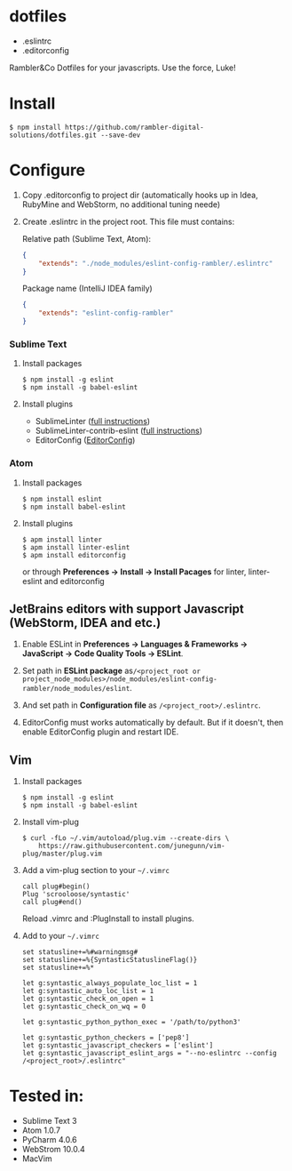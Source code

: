 # dotfiles

- .eslintrc
- .editorconfig

Rambler&amp;Co Dotfiles for your javascripts. Use the force, Luke!

# Install

    $ npm install https://github.com/rambler-digital-solutions/dotfiles.git --save-dev

# Configure

1. Copy .editorconfig to project dir (automatically hooks up in Idea, RubyMine and WebStorm, no additional tuning neede)

2. Create .eslintrc in the project root. This file must contains:

    Relative path (Sublime Text, Atom):
    ```json
    {
        "extends": "./node_modules/eslint-config-rambler/.eslintrc"
    }
    ```

    Package name (IntelliJ IDEA family)
    ```json
    {
        "extends": "eslint-config-rambler"
    }
    ```

### Sublime Text

1. Install packages

    ```
    $ npm install -g eslint
    $ npm install -g babel-eslint
    ```

2. Install plugins

    * SublimeLinter ([full instructions](http://sublimelinter.readthedocs.org/en/latest/installation.html))
    * SublimeLinter-contrib-eslint ([full instructions](https://github.com/roadhump/SublimeLinter-eslint#plugin-installation))
    * EditorConfig ([EditorConfig](https://github.com/sindresorhus/editorconfig-sublime#install))

### Atom

1. Install packages

    ```
    $ npm install eslint
    $ npm install babel-eslint
    ```

2. Install plugins

    ```
    $ apm install linter
    $ apm install linter-eslint
    $ apm install editorconfig
    ```

    or through **Preferences → Install → Install Pacages** for linter, linter-eslint and editorconfig

## JetBrains editors with support Javascript (WebStorm, IDEA and etc.)

1. Enable ESLint in **Preferences → Languages & Frameworks → JavaScript → Code Quality Tools → ESLint**.

2. Set path in **ESLint package** as`/<project_root or project_node_modules>/node_modules/eslint-config-rambler/node_modules/eslint`.

3. And set path in **Configuration file** as `/<project_root>/.eslintrc`.

2. EditorConfig must works automatically by default. But if it doesn't, then enable EditorConfig plugin and restart IDE.

## Vim

1. Install packages

    ```
    $ npm install -g eslint
    $ npm install -g babel-eslint
    ```

2. Install vim-plug

    ```
    $ curl -fLo ~/.vim/autoload/plug.vim --create-dirs \
        https://raw.githubusercontent.com/junegunn/vim-plug/master/plug.vim
    ```

3. Add a vim-plug section to your `~/.vimrc`

    ```
    call plug#begin()
    Plug 'scrooloose/syntastic'
    call plug#end()
    ```

    Reload .vimrc and :PlugInstall to install plugins.

4. Add to your `~/.vimrc`

    ```
    set statusline+=%#warningmsg#
    set statusline+=%{SyntasticStatuslineFlag()}
    set statusline+=%*

    let g:syntastic_always_populate_loc_list = 1
    let g:syntastic_auto_loc_list = 1
    let g:syntastic_check_on_open = 1
    let g:syntastic_check_on_wq = 0

    let g:syntastic_python_python_exec = '/path/to/python3'

    let g:syntastic_python_checkers = ['pep8']
    let g:syntastic_javascript_checkers = ['eslint']
    let g:syntastic_javascript_eslint_args = "--no-eslintrc --config /<project_root>/.eslintrc"
    ```

# Tested in:

- Sublime Text 3
- Atom 1.0.7
- PyCharm 4.0.6
- WebStrom 10.0.4
- MacVim

